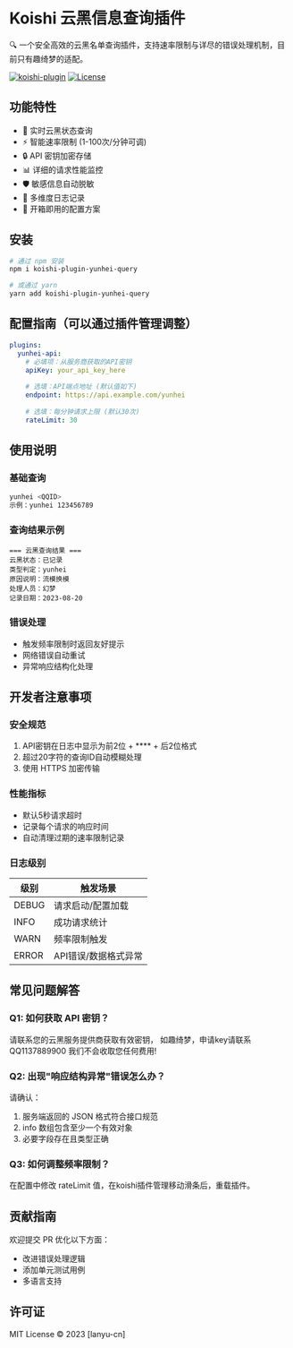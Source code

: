 # Koishi 云黑信息查询插件

🔍 一个安全高效的云黑名单查询插件，支持速率限制与详尽的错误处理机制，目前只有趣绮梦的适配。

[![koishi-plugin](https://img.shields.io/badge/Koishi-Plugin-blueviolet)](https://koishi.chat/)
[![License](https://img.shields.io/badge/License-MIT-green)](LICENSE)

## 功能特性

- 🚀 实时云黑状态查询
- ⚡ 智能速率限制 (1-100次/分钟可调)
- 🔒 API 密钥加密存储
- 📊 详细的请求性能监控
- 🛡️ 敏感信息自动脱敏
- 📝 多维度日志记录
- 🧩 开箱即用的配置方案

## 安装

```bash
# 通过 npm 安装
npm i koishi-plugin-yunhei-query

# 或通过 yarn
yarn add koishi-plugin-yunhei-query
```

## 配置指南（可以通过插件管理调整）

```yaml
plugins:
  yunhei-api:
    # 必填项：从服务商获取的API密钥
    apiKey: your_api_key_here
    
    # 选填：API端点地址 (默认值如下)
    endpoint: https://api.example.com/yunhei
    
    # 选填：每分钟请求上限 (默认30次)
    rateLimit: 30
```

## 使用说明

### 基础查询
```bash
yunhei <QQID>
示例：yunhei 123456789
```

### 查询结果示例
```text
=== 云黑查询结果 ===
云黑状态：已记录
类型判定：yunhei
原因说明：流模换模
处理人员：幻梦
记录日期：2023-08-20
```

### 错误处理
- 触发频率限制时返回友好提示
- 网络错误自动重试
- 异常响应结构化处理

## 开发者注意事项

### 安全规范
1. API密钥在日志中显示为前2位 + **** + 后2位格式
2. 超过20字符的查询ID自动模糊处理
3. 使用 HTTPS 加密传输

### 性能指标
- 默认5秒请求超时
- 记录每个请求的响应时间
- 自动清理过期的速率限制记录

### 日志级别
| 级别   | 触发场景                     |
|--------|----------------------------|
| DEBUG  | 请求启动/配置加载           |
| INFO   | 成功请求统计                |
| WARN   | 频率限制触发                |
| ERROR  | API错误/数据格式异常        |

## 常见问题解答

### Q1: 如何获取 API 密钥？
请联系您的云黑服务提供商获取有效密钥，
如趣绮梦，申请key请联系QQ1137889900 我们不会收取您任何费用!

### Q2: 出现"响应结构异常"错误怎么办？
请确认：
1. 服务端返回的 JSON 格式符合接口规范
2. info 数组包含至少一个有效对象
3. 必要字段存在且类型正确

### Q3: 如何调整频率限制？
在配置中修改 rateLimit 值，在koishi插件管理移动滑条后，重载插件。

## 贡献指南

欢迎提交 PR 优化以下方面：
- 改进错误处理逻辑
- 添加单元测试用例
- 多语言支持

## 许可证

MIT License © 2023 [lanyu-cn]